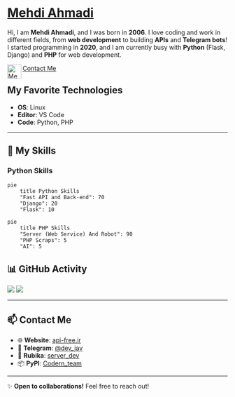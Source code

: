 # <a href="https://github.com/Codern-team"> Mehdi Ahmadi </a>

Hi, I am **Mehdi Ahmadi**, and I was born in **2006**. I love coding and work in different fields, from **web development** to building **APIs** and **Telegram bots**! I started programming in **2020**, and I am currently busy with **Python** (Flask, Django) and **PHP** for web development.

<a href="https://t.me/dev_jav">
	<img align="left" alt="Mehdi Ahmadi | Telegram" width="32px" src="https://upload.wikimedia.org/wikipedia/commons/thumb/8/83/Telegram_2019_Logo.svg/1200px-Telegram_2019_Logo.svg.png" /> Contact Me
</a>
<br>

## My Favorite Technologies
- **OS**: Linux
- **Editor**: VS Code
- **Code**: Python, PHP

---

## 🚀 My Skills  

### Python Skills
```mermaid
pie
    title Python Skills
    "Fast API and Back-end": 70
    "Django": 20
    "Flask": 10
```

```mermaid
pie
    title PHP Skills
    "Server (Web Service) And Robot": 90
    "PHP Scraps": 5
    "AI": 5
```
## 📊 GitHub Activity
![](https://github-readme-stats.vercel.app/api/top-langs/?username=Mahdy-Ahmadi&count_private=true&layout=compact&theme=transparent)
![](https://github-readme-stats.vercel.app/api?username=Mahdy-Ahmadi&show_icons=true&count_private=true&theme=transparent)

---

## 📫 Contact Me  
- 🌐 **Website**: [api-free.ir](https://api-free.ir)  
- 💬 **Telegram**: [@dev_jav](https://t.me/dev_jav)  
- 🔗 **Rubika**: [server_dev](https://rubika.ir/server_dev)  
- 📦 **PyPI**: [Codern_team](https://pypi.org/user/Codern_team)  

---

✨ **Open to collaborations!** Feel free to reach out!
